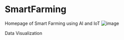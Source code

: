 
# SmartFarming

Homepage of Smart Farming using AI and IoT
![image](https://user-images.githubusercontent.com/53849611/153725142-1b7431da-9471-4ceb-990b-2e23c327d19b.png)

Data Visualization
